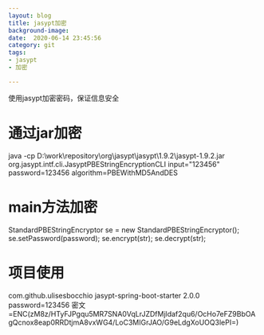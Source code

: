 ```yaml
---
layout: blog
title: jasypt加密
background-image: 
date:  2020-06-14 23:45:56
category: git
tags:
- jasypt
- 加密

---
```

使用jasypt加密密码，保证信息安全

# 通过jar加密
java -cp  D:\work\repository\org\jasypt\jasypt\1.9.2\jasypt-1.9.2.jar  org.jasypt.intf.cli.JasyptPBEStringEncryptionCLI input="123456" password=123456 algorithm=PBEWithMD5AndDES

# main方法加密
StandardPBEStringEncryptor se = new StandardPBEStringEncryptor();
se.setPassword(password);
se.encrypt(str);
se.decrypt(str);

# 项目使用
<!-- Jasypt加密 -->
<dependency>
	<groupId>com.github.ulisesbocchio</groupId>
	<artifactId>jasypt-spring-boot-starter</artifactId>
	<version>2.0.0</version>
</dependency>
password=123456
密文=ENC(zM8z/HTyFJPgqu5MR7SNA0VqLrJZDfMjldaf2qu6/OcHo7eFZ9BbOAgQcnox8eap0RRDtjmA8vxWG4/LoC3MIGrJAO/G9eLdgXoUOQ3lePI=)
